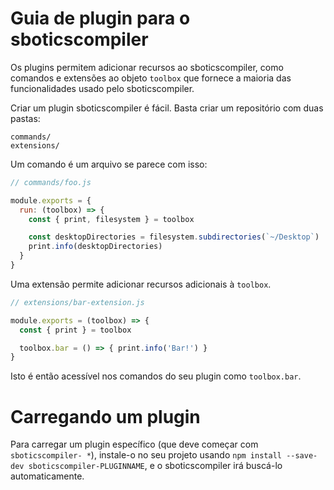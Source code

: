 # Guia de plugin para o sboticscompiler

Os plugins permitem adicionar recursos ao sboticscompiler, como comandos e
extensões ao objeto `toolbox` que fornece a maioria das funcionalidades
usado pelo sboticscompiler.

Criar um plugin sboticscompiler é fácil. Basta criar um repositório com duas pastas:

```
commands/
extensions/
```

Um comando é um arquivo se parece com isso:

```js
// commands/foo.js

module.exports = {
  run: (toolbox) => {
    const { print, filesystem } = toolbox

    const desktopDirectories = filesystem.subdirectories(`~/Desktop`)
    print.info(desktopDirectories)
  }
}
```

Uma extensão permite adicionar recursos adicionais à `toolbox`.

```js
// extensions/bar-extension.js

module.exports = (toolbox) => {
  const { print } = toolbox

  toolbox.bar = () => { print.info('Bar!') }
}
```

Isto é então acessível nos comandos do seu plugin como `toolbox.bar`.

# Carregando um plugin

Para carregar um plugin específico (que deve começar com `sboticscompiler- *`),
instale-o no seu projeto usando `npm install --save-dev sboticscompiler-PLUGINNAME`,
e o sboticscompiler irá buscá-lo automaticamente.
